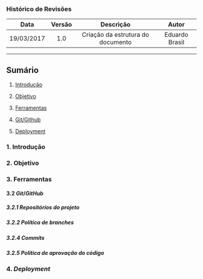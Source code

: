 ### Histórico de Revisões

| Data | Versão | Descrição | Autor |
|:----:|:------:|:---------:|:-----:|
|19/03/2017| 1.0 | Criação da estrutura do documento | Eduardo Brasil |

***

## Sumário
1.   [Introdução](#1-introdução)

2.   [Objetivo](#2-objetivo)

3.   [Ferramentas](#3-Ferramentas)

4.   [Git/Github](#4-Git/Github)

5.   [Deployment](#5-Deployment)



### 1. Introdução

### 2. Objetivo

### 3. Ferramentas   

#### 3.2 _Git_/_GitHub_  

##### 3.2.1 Repositórios do projeto

##### 3.2.2 Política de _branches_

##### 3.2.4 _Commits_

##### 3.2.5 Política de aprovação do código

### 4. _Deployment_  